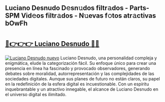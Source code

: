 ## Luciano Desnudo D𝚎sn𝚞dos filtr𝚊dos - Parts-SPM Vid𝚎os filtr𝚊dos - N𝚞evas f𝚘tos atr𝚊ctivas bOwFh

# <h2><a href="http://mb2wzl2.tromn.icu/?c=Luciano+Desnudo">🔗👉👉👉 Luciano Desnudo 🔗🔗</a></h2>

[![Luciano Desnudo nuevo](https://i.imgur.com/pEAQMta.gif)](http://mb2wzl2.tromn.icu/?c=Luciano+Desnudo)
Luciano Desnudo, una personalidad compleja y enigmática, elude la categorización fácil. Su enfoque único para crear una presencia en línea ha fascinado y provocado observadores, generando debates sobre moralidad, autorrepresentación y las complejidades de las sociedades digitales. Aunque sus planes de futuro no están claros, su papel en la redefinición de la esfera digital es incuestionable. Con un espíritu inquebrantable y un atractivo innegable, el alcance de Luciano Desnudo en el universo digital es ilimitado.
